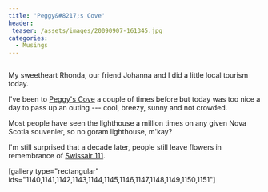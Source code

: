 ```yaml
---
title: 'Peggy&#8217;s Cove'
header:
 teaser: /assets/images/20090907-161345.jpg
categories:
  - Musings
---
```

<img src="https://douglangille.github.io/assets/images/20090907-161345.jpg" alt="" />

My sweetheart Rhonda, our friend Johanna and I did a little local tourism today.

I've been to <a href="http://en.wikipedia.org/wiki/Peggys_Cove,_Nova_Scotia">Peggy's Cove</a> a couple of times before but today was too nice a day to pass up an outing --- cool, breezy, sunny and not crowded.

Most people have seen the lighthouse a million times on any given Nova Scotia souvenier, so no goram lighthouse, m'kay?

I'm still surprised that a decade later, people still leave flowers in remembrance of <a href="http://en.wikipedia.org/wiki/Swissair_Flight_111">Swissair 111</a>.

[gallery type="rectangular" ids="1140,1141,1142,1143,1144,1145,1146,1147,1148,1149,1150,1151"]
